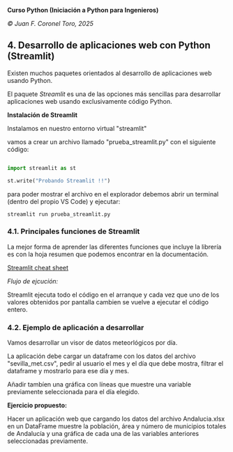 __Curso Python (Iniciación a Python para Ingenieros)__

_© Juan F. Coronel Toro, 2025_

## 4. Desarrollo de aplicaciones web con Python (Streamlit)

Existen muchos paquetes orientados al desarrollo de aplicaciones web usando Python.

El paquete _Streamlit_ es una de las opciones más sencillas para desarrollar aplicaciones web usando exclusivamente código Python.

__Instalación de Streamlit__

Instalamos en nuestro entorno virtual "streamlit"

vamos a crear un archivo llamado "prueba_streamlit.py" con el siguiente código:

```python

import streamlit as st

st.write("Probando Streamlit !!")
```

para poder mostrar el archivo en el explorador debemos abrir un terminal (dentro del propio VS Code) y ejecutar:

```
streamlit run prueba_streamlit.py
```
### 4.1. Principales funciones de Streamlit

La mejor forma de aprender las diferentes funciones que incluye la librería es con la hoja resumen que podemos encontrar en la documentación.

[Streamlit cheat sheet](https://docs.streamlit.io/develop/quick-reference/cheat-sheet)

_Flujo de ejcución:_

Streamlit ejecuta todo el código en el arranque y cada vez que uno de los valores obtenidos por pantalla cambien se vuelve a ejecutar el código entero.

### 4.2. Ejemplo de aplicación a desarrollar

Vamos desarrollar un visor de datos meteorlógicos por día.

La aplicación debe cargar un dataframe con los datos del archivo "sevilla_met.csv", pedir al usuario el mes y el día que debe mostra, filtrar el dataframe y mostrarlo para ese día y mes.

Añadir tambíen una gráfica con líneas que muestre una variable previamente seleccionada para el día elegido.

__Ejercicio propuesto:__

Hacer un aplicación web que cargando los datos del archivo Andalucia.xlsx en un DataFrame muestre la población, área y número de municipios totales de Andalucía y una gráfica de cada una de las variables anteriores seleccionadas previamente.


